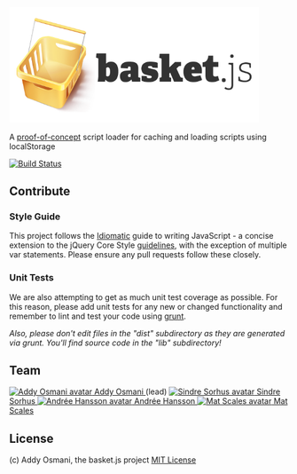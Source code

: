 <img src="asset/logo.png" style="width:450px"/> 


A [proof-of-concept](http://addyosmani.github.com/basket.js) script loader for caching and loading scripts using localStorage

[![Build Status](https://secure.travis-ci.org/addyosmani/basket.js.png?branch=gh-pages)](http://travis-ci.org/addyosmani/basket.js)

## Contribute

### Style Guide

This project follows the [Idiomatic](https://github.com/rwldrn/idiomatic.js) guide to writing JavaScript - a concise extension to the jQuery Core Style [guidelines](http://docs.jquery.com/JQuery_Core_Style_Guidelines), with the exception of multiple var statements. Please ensure any pull requests follow these closely.


### Unit Tests

We are also attempting to get as much unit test coverage as possible. For this reason, please add unit tests for any new or changed functionality and remember to lint and test your code using [grunt](https://github.com/cowboy/grunt).

*Also, please don't edit files in the "dist" subdirectory as they are generated via grunt. You'll find source code in the "lib" subdirectory!*


## Team

[ ![Addy Osmani avatar](http://www.gravatar.com/avatar/96270e4c3e5e9806cf7245475c00b275.png?s=60) Addy Osmani ](https://github.com/addyosmani) (lead)
[ ![Sindre Sorhus avatar](http://www.gravatar.com/avatar/d36a92237c75c5337c17b60d90686bf9.png?s=60) Sindre Sorhus ](https://github.com/sindresorhus)
[ ![Andrée Hansson avatar](http://www.gravatar.com/avatar/9a22324229aebc599d46dacab494ce77.png?s=60) Andrée Hansson ](https://github.com/peol)
[ ![Mat Scales avatar](http://www.gravatar.com/avatar/c2b874c38990ed90a0ed15ac33bda00f.png?s=60) Mat Scales ](https://github.com/wibblymat)


## License
(c) Addy Osmani, the basket.js project
[MIT License](http://en.wikipedia.org/wiki/MIT_License)
